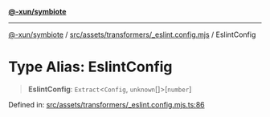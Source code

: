 [**@-xun/symbiote**](../../../../../README.md)

***

[@-xun/symbiote](../../../../../README.md) / [src/assets/transformers/\_eslint.config.mjs](../README.md) / EslintConfig

# Type Alias: EslintConfig

> **EslintConfig**: `Extract`\<`Config`, `unknown`[]\>\[`number`\]

Defined in: [src/assets/transformers/\_eslint.config.mjs.ts:86](https://github.com/Xunnamius/symbiote/blob/138da875f3247f966687e95b91c7caf822df3c49/src/assets/transformers/_eslint.config.mjs.ts#L86)
